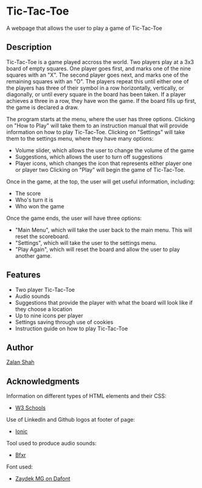 # Tic-Tac-Toe

A webpage that allows the user to play a game of Tic-Tac-Toe

## Description

Tic-Tac-Toe is a game played accross the world. Two players play at a 3x3 board of empty squares.
One player goes first, and marks one of the nine squares with an "X".
The second player goes next, and marks one of the remaining squares with an "O".
The players repeat this until either one of the players has three of their symbol in a row horizontally, vertically, or diagonally, or until every square in the board has been taken.
If a player achieves a three in a row, they have won the game. If the board fills up first, the game is declared a draw.

The program starts at the menu, where the user has three options.
Clicking on "How to Play" will take them to an instruction manual that will provide information on how to play Tic-Tac-Toe.
Clicking on "Settings" will take them to the settings menu, where they have many options:
* Volume slider, which allows the user to change the volume of the game
* Suggestions, which allows the user to turn off suggestions
* Player icons, which changes the icon that represents either player one or player two
Clicking on "Play" will begin the game of Tic-Tac-Toe.

Once in the game, at the top, the user will get useful information, including:
* The score
* Who's turn it is
* Who won the game

Once the game ends, the user will have three options:
* "Main Menu", which will take the user back to the main menu. This will reset the scoreboard.
* "Settings", which will take the user to the settings menu.
* "Play Again", which will reset the board and allow the user to play another game.

## Features

* Two player Tic-Tac-Toe
* Audio sounds
* Suggestions that provide the player with what the board will look like if they choose a location
* Up to nine icons per player
* Settings saving through use of cookies
* Instruction guide on how to play Tic-Tac-Toe

## Author

[Zalan Shah](www.linkedin.com/in/zalan-shah)

## Acknowledgments

Information on different types of HTML elements and their CSS:
* [W3 Schools](https://www.w3schools.com/)

Use of LinkedIn and Github logos at footer of page:
* [Ionic](https://ionic.io/ionicons)

Tool used to produce audio sounds:
* [Bfxr](https://www.bfxr.net/)

Font used:
* [Zaydek MG on Dafont](https://www.dafont.com/8-bit-1-6.font)